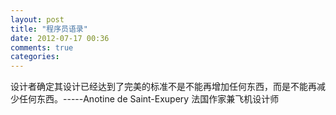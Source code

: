 ```yaml
---
layout: post
title: "程序员语录"
date: 2012-07-17 00:36
comments: true
categories: 
---
```

设计者确定其设计已经达到了完美的标准不是不能再增加任何东西，而是不能再减少任何东西。-----Anotine de Saint-Exupery 法国作家兼飞机设计师
<!-- more -->
